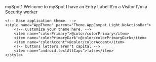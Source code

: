 <resources>
    <string name="app_name">mySpot1</string>
    <string name="welcomeString">Welcome to mySpot</string>
    <string name="labelString">I have an Entry Label</string>
    <string name="visitorString">I\'m a Visitor</string>
    <string name="securityString">I\'m a Security worker</string>
</resources>



<resources xmlns:tools="http://schemas.android.com/tools">

    <!-- Base application theme. -->
    <style name="AppTheme" parent="Theme.AppCompat.Light.NoActionBar">
        <!-- Customize your theme here. -->
        <item name="colorPrimary">@color/colorPrimary</item>
        <item name="colorPrimaryDark">@color/colorPrimaryDark</item>
        <item name="colorAccent">@color/colorAccent</item>
        <!-- buttons letters aren't capital -->
        <item name="android:textAllCaps">false</item>
    </style>




</resources>
